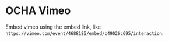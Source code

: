 # OCHA Vimeo

Embed vimeo using the embed link, like `https://vimeo.com/event/4688185/embed/c49026c695/interaction`.
